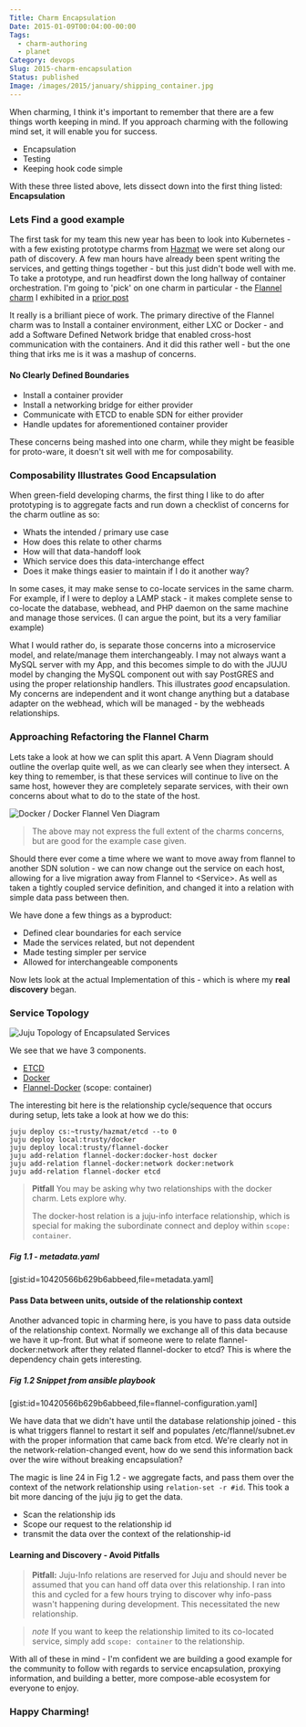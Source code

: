 ```yaml
---
Title: Charm Encapsulation
Date: 2015-01-09T00:04:00-00:00
Tags:
  - charm-authoring
  - planet
Category: devops
Slug: 2015-charm-encapsulation
Status: published
Image: /images/2015/january/shipping_container.jpg
---
```


When charming, I think it's important to remember that there are a few things worth
keeping in mind. If you approach charming with the following mind set, it will enable
you for success.

- Encapsulation
- Testing
- Keeping hook code simple

With these three listed above, lets dissect down into the first thing listed: **Encapsulation**

### Lets Find a good example

The first task for my team this new year has been to look into Kubernetes - with a few existing
prototype charms from [Hazmat](http://blog.kapilt.com/) we were set along our path of discovery.
A few man hours have already been spent writing the services, and getting things together - but
this just didn't bode well with me. To take a prototype, and run headfirst down the long hallway
of container orchestration. I'm going to 'pick' on one charm in particular - the
[Flannel charm](https://launchpad.net/~hazmat/charms/trusty/flannel/trunk) I exhibited in a
[prior post](/container-networking-with-flannel.html)

It really is a brilliant piece of work. The primary directive of the Flannel charm was to Install
a container environment, either LXC or Docker - and add a Software Defined Network bridge that
enabled cross-host communication with the containers. And it did this rather well - but the one
thing that irks me is it was a mashup of concerns.

#### No Clearly Defined Boundaries
- Install a container provider
- Install a networking bridge for either provider
- Communicate with ETCD to enable SDN for either provider
- Handle updates for aforementioned container provider

These concerns being mashed into one charm, while they might be feasible for proto-ware, it
doesn't sit well with me for composability.

### Composability Illustrates Good Encapsulation

When green-field developing charms, the first thing I like to do after prototyping is to aggregate
facts and run down a checklist of concerns for the charm outline as so:

- Whats the intended / primary use case
- How does this relate to other charms
- How will that data-handoff look
- Which service does this data-interchange effect
- Does it make things easier to maintain if I do it another way?

In some cases, it may make sense to co-locate services in the same charm. For example, if I were
to deploy a LAMP stack - it makes complete sense to co-locate the database, webhead, and PHP
daemon on the same machine and manage those services. (I can argue the point, but its a very
familiar example)

What I would rather do, is separate those concerns into a microservice model, and relate/manage
them interchangeably. I may not always want a MySQL server with my App, and this becomes simple
to do with the JUJU model by changing the MySQL component out with say PostGRES and using the
proper relationship handlers. This illustrates *good* encapsulation. My concerns are independent
and it wont change anything but a database adapter on the webhead, which will be managed - by the
webheads relationships.

### Approaching Refactoring the Flannel Charm

Lets take a look at how we can split this apart. A Venn Diagram should outline the overlap quite
well, as we can clearly see when they intersect. A key thing to remember, is that these services
will continue to live on the same host, however they are completely separate services, with their
own concerns about what to do to the state of the host.

![Docker / Docker Flannel Ven Diagram](/images/2015/january/docker_flannel_ven_diagram.png)

> The above may not express the full extent of the charms concerns, but are good for the example
> case given.


Should there ever come a time where we want to move away from flannel to another SDN solution - we can now change out the service on each host, allowing for a live migration away from Flannel to &lt;Service&gt;. As well as taken a tightly coupled service definition, and changed it into a relation with simple data pass between then.

We have done a few things as a byproduct:

- Defined clear boundaries for each service
- Made the services related, but not dependent
- Made testing simpler per service
- Allowed for interchangeable components

Now lets look at the actual Implementation of this - which is where my **real discovery** began.

### Service Topology

![Juju Topology of Encapsulated Services](/images/2015/january/encapsulated_topology.png)

We see that we have 3 components.

- [ETCD](https://launchpad.net/~hazmat/charms/trusty/etcd/trunk)
- [Docker](https://github.com/chuckbutler/docker-charm)
- [Flannel-Docker](https://github.com/chuckbutler/flannel-docker-charm) (scope: container)

The interesting bit here is the relationship cycle/sequence that occurs during setup, lets take a look at how we do this:

    juju deploy cs:~trusty/hazmat/etcd --to 0
    juju deploy local:trusty/docker
    juju deploy local:trusty/flannel-docker
    juju add-relation flannel-docker:docker-host docker
    juju add-relation flannel-docker:network docker:network
    juju add-relation flannel-docker etcd

> **Pitfall** You may be asking why two relationships with the docker charm. Lets explore why.
>
> The docker-host relation is a juju-info interface relationship, which is special for making
> the subordinate connect and deploy within `scope: container`.

##### Fig 1.1 - metadata.yaml
[gist:id=10420566b629b6abbeed,file=metadata.yaml]

#### Pass Data between units, outside of the relationship context

Another advanced topic in charming here, is you have to pass data outside of the relationship
context. Normally we exchange all of this data because we have it up-front. But what if someone
were to relate flannel-docker:network after they related flannel-docker to etcd? This is where the
dependency chain gets interesting.

##### Fig 1.2 Snippet from ansible playbook
[gist:id=10420566b629b6abbeed,file=flannel-configuration.yaml]

We have data that we didn't have until the database relationship joined - this is what triggers
flannel to restart it self and populates /etc/flannel/subnet.ev with the proper information that
came back from etcd. We're clearly not in the network-relation-changed event, how do we send this
information back over the wire without breaking encapsulation?

The magic is line 24 in Fig 1.2 - we aggregate facts, and pass them over the context of the network
relationship using `relation-set -r #id`. This took a bit more dancing of the juju jig to get the
data.

- Scan the relationship ids
- Scope our request to the relationship id
- transmit the data over the context of the relationship-id

#### Learning and Discovery - Avoid Pitfalls
> **Pitfall:** Juju-Info relations are reserved for Juju and should never be assumed that you
> can hand off data over this relationship. I ran into this and cycled for a few hours trying to
> discover why info-pass wasn't happening during development. This necessitated the new relationship.

> *note* If you want to keep the relationship limited to its co-located service, simply add
> `scope: container` to the relationship.

With all of these in mind - I'm confident we are building a good example for the community to follow
with regards to service encapsulation, proxying information, and building a better, more compose-able
ecosystem for everyone to enjoy.

### Happy Charming!
